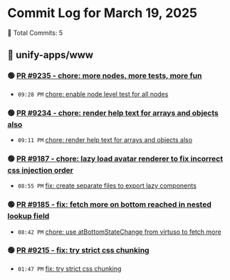 # Commit Log for March 19, 2025

📝 Total Commits: 5

## 📁 unify-apps/www

### 🟢 [PR #9235 - chore: more nodes, more tests, more fun](https://github.com/unify-apps/www/pull/9235)

- `09:28 PM` [chore: enable node level test for all nodes](https://github.com/unify-apps/www/commit/6637e92d1d1d0fafb755c69808119571d2f97af9)

### 🟢 [PR #9234 - chore: render help text for arrays and objects also](https://github.com/unify-apps/www/pull/9234)

- `09:11 PM` [chore: render help text for arrays and objects also](https://github.com/unify-apps/www/commit/81b2a13b1ebb1b0fa2aec35df929ab425b5f3f2e)

### 🟢 [PR #9187 - chore: lazy load avatar renderer to fix incorrect css injection order](https://github.com/unify-apps/www/pull/9187)

- `08:55 PM` [fix: create separate files to export lazy components](https://github.com/unify-apps/www/commit/d4b82d88303be786b83b8f778963c0782d787bc5)

### 🟢 [PR #9185 - fix: fetch more on bottom reached in nested lookup field](https://github.com/unify-apps/www/pull/9185)

- `08:42 PM` [chore: use atBottomStateChange from virtuso to fetch more](https://github.com/unify-apps/www/commit/21d471150b325a867a4f52c5ddf81d28adc53835)

### 🟢 [PR #9215 - fix: try strict css chunking](https://github.com/unify-apps/www/pull/9215)

- `01:47 PM` [fix: try strict css chunking](https://github.com/unify-apps/www/commit/8784ef7f157ab7f9283c24c886cf03f5bd3af832)


